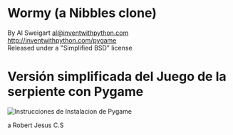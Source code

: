 # Wormy (a Nibbles clone)
By Al Sweigart al@inventwithpython.com<br/>
http://inventwithpython.com/pygame<br/>
Released under a "Simplified BSD" license<br/>

# Versión simplificada del Juego de la serpiente con Pygame

![Instrucciones de Instalacion de Pygame](https://github.com/josecalvosuarez/wormy/blob/master/pygame.png)

a Robert Jesus C.S
